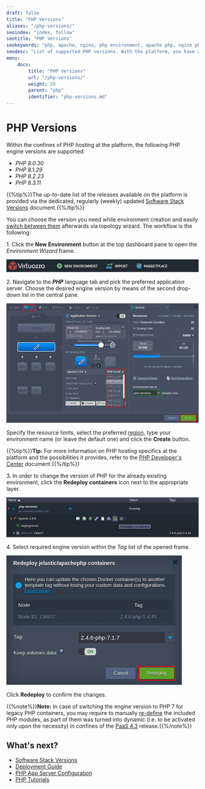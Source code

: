```yaml
---
draft: false
title: "PHP Versions"
aliases: "/php-versions/"
seoindex: "index, follow"
seotitle: "PHP Versions"
seokeywords: "php, apache, nginx, php environment, apache php, nginx php, php application, php versions"
seodesc: "List of supported PHP versions. With the platform, you have a possibility to switch between PHP versions."
menu:
    docs:
        title: "PHP Versions"
        url: "/php-versions/"
        weight: 20
        parent: "php"
        identifier: "php-versions.md"
---
```


# PHP Versions

Within the confines of PHP hosting at the platform, the following PHP engine versions are supported:

* *PHP 8.0.30*
* *PHP 8.1.29*
* *PHP 8.2.23*
* *PHP 8.3.11*

{{%tip%}}The up-to-date list of the releases available on the platform is provided via the dedicated, regularly (weekly) updated [Software Stack Versions](/software-stacks-versions/#engines) document.{{%/tip%}}

You can choose the version you need while environment creation and easily [switch between them](#switch) afterwards via topology wizard. The workflow is the following:

1\. Click the **New Environment** button at the top dashboard pane to open the *Environment Wizard* frame.

![new environment](01-new-environment.png)

2\. Navigate to the ***PHP*** language tab and pick the preferred application server. Choose the desired engine version by means of the second drop-down list in the central pane.

![PHP environment wizard](02-php-environment-wizard.png)

Specify the resource limits, select the preferred [region](/environment-regions/), type your environment name (or leave the default one) and click the **Create** button.

{{%tip%}}**Tip:** For more information on PHP hosting specifics at the platform and the possibilities it provides, refer to the [PHP Developer's Center](/php-center/) document.{{%/tip%}}

3\. In order to change the version of PHP for the already existing environment, click the **Redeploy containers** icon next to the appropriate layer.

![PHP redeploy button](03-php-redeploy-button.png)

4\. Select required engine version within the *Tag* list of the opened frame.

![PHP redeploy dialog](04-php-redeploy-dialog.png)

Click **Redeploy** to confirm the changes.

{{%note%}}**Note:** In case of switching the engine version to PHP 7 for legacy PHP containers, you may require to manually [re-define](/php-extensions/#activate-extension) the included PHP modules, as part of them was turned into dynamic (i.e. to be activated only upon the necessity) in confines of the [PaaS 4.3](/release-notes-43/#php-modules-list-refactoringnbsp43--44) release.{{%/note%}}


## What's next?

* [Software Stack Versions](/software-stacks-versions/)
* [Deployment Guide](/deployment-guide/)
* [PHP App Server Configuration](/php-application-server-config/)
* [PHP Tutorials](/php-tutorials/)
